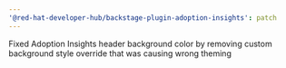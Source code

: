 ```yaml
---
'@red-hat-developer-hub/backstage-plugin-adoption-insights': patch
---
```


Fixed Adoption Insights header background color by removing custom background style override that was causing wrong theming
